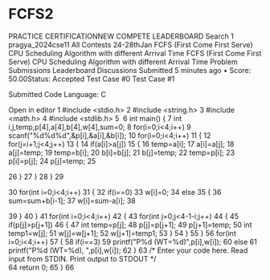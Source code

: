 # FCFS2

PRACTICE
CERTIFICATIONNEW
COMPETE
LEADERBOARD
Search
1
 pragya_2024cse11 
All Contests  24-28thJan  FCFS (First Come First Serve) CPU Scheduling Algorithm with different Arrival Time
FCFS (First Come First Serve) CPU Scheduling Algorithm with different Arrival Time
Problem
Submissions
Leaderboard
Discussions
Submitted 5 minutes ago • Score: 50.00Status: Accepted
 Test Case #0
 Test Case #1

Submitted Code
Language: C

 Open in editor
1
#include <stdio.h>
2
#include <string.h>
3
#include <math.h>
4
#include <stdlib.h>
5
​
6
int main() {
7
    int i,j,temp,p[4],a[4],b[4],w[4],sum=0;
8
    for(i=0;i<4;i++)
9
        scanf("%d%d%d",&p[i],&a[i],&b[i]);
10
    for(i=0;i<4;i++)
11
    {
12
        for(j=i+1;j<4;j++)
13
        {
14
        if(a[i]>a[j])
15
        {
16
            temp=a[i];
17
            a[i]=a[j];
18
            a[j]=temp;
19
            temp=b[i];
20
            b[i]=b[j];
21
            b[j]=temp;
22
            temp=p[i];
23
            p[i]=p[j];
24
            p[j]=temp;
25
            
26
        }
27
    }
28
    }
29
  
30
    for(int i=0;i<4;i++)
31
    {
32
        if(i==0)
33
        w[i]=0;
34
        else
35
        {
36
            sum=sum+b[i-1];
37
            w[i]=sum-a[i];
38
        
39
        }
40
    }
41
    for(int i=0;i<4;i++)
42
    {
43
        for(int j=0;j<4-1-i;j++)
44
        {
45
            if(p[j]>p[j+1])
46
            {
47
                int temp=p[j];
48
                p[j]=p[j+1];
49
                p[j+1]=temp;
50
                int temp1=w[j];
51
                w[j]=w[j+1];
52
                w[j+1]=temp1;
53
            }
54
        }
55
    }
56
    for(int i=0;i<4;i++)
57
    {
58
        if(i==3)
59
            printf("P%d (WT=%d)",p[i],w[i]);
60
        else
61
            printf("P%d (WT=%d), ",p[i],w[i]);
62
    }
63
    /* Enter your code here. Read input from STDIN. Print output to STDOUT */    
64
    return 0;
65
}
66

